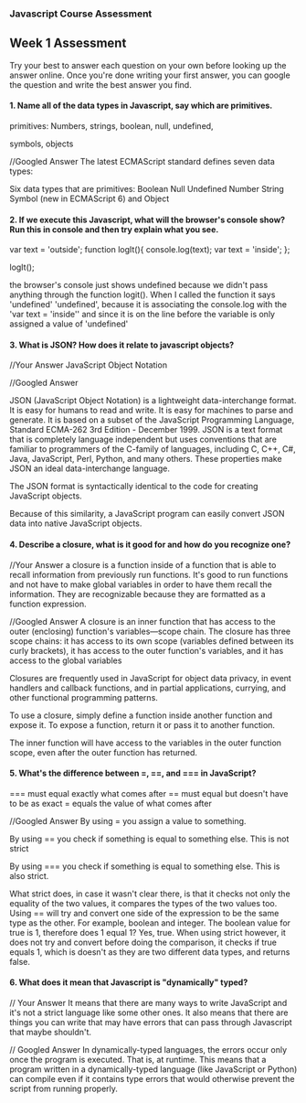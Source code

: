 ### Javascript Course Assessment

## Week 1 Assessment

Try your best to answer each question on your own before looking up the answer online. Once you're done writing your first answer, you can google the question and write the best answer you find.

#### 1. Name all of the data types in Javascript, say which are primitives.

primitives: Numbers, strings, boolean, null, undefined,

symbols, objects

  //Googled Answer
  The latest ECMAScript standard defines seven data types:

  Six data types that are primitives:
  Boolean
  Null
  Undefined
  Number
  String
  Symbol (new in ECMAScript 6)
  and Object


#### 2. If we execute this Javascript, what will the browser's console show? Run this in console and then try explain what you see.

var text = 'outside';
function logIt(){
    console.log(text);
    var text = 'inside';
};

logIt();

the browser's console just shows undefined because we didn't pass anything through the function logit().  When I called the function it says 'undefined' 'undefined', because it is associating the console.log with the 'var text = 'inside'' and since it is on the line before the variable is only assigned a value of 'undefined'


#### 3. What is JSON? How does it relate to javascript objects?

  //Your Answer
  JavaScript Object Notation


  //Googled Answer

  JSON (JavaScript Object Notation) is a lightweight data-interchange format. It is easy for humans to read and write. It is easy for machines to parse and generate. It is based on a subset of the JavaScript Programming Language, Standard ECMA-262 3rd Edition - December 1999. JSON is a text format that is completely language independent but uses conventions that are familiar to programmers of the C-family of languages, including C, C++, C#, Java, JavaScript, Perl, Python, and many others. These properties make JSON an ideal data-interchange language.

  The JSON format is syntactically identical to the code for creating JavaScript objects.

Because of this similarity, a JavaScript program can easily convert JSON data into native JavaScript objects.


#### 4. Describe a closure, what is it good for and how do you recognize one?

  //Your Answer
  a closure is a function inside of a function that is able to recall information from previously run functions.  It's good to run functions and not have to make global variables in order to have them recall the information.  They are recognizable because they are formatted as a function expression.


  //Googled Answer
A closure is an inner function that has access to the outer (enclosing) function's variables—scope chain. The closure has three scope chains: it has access to its own scope (variables defined between its curly brackets), it has access to the outer function's variables, and it has access to the global variables

Closures are frequently used in JavaScript for object data privacy, in event handlers and callback functions, and in partial applications, currying, and other functional programming patterns.

To use a closure, simply define a function inside another function and expose it. To expose a function, return it or pass it to another function.

The inner function will have access to the variables in the outer function scope, even after the outer function has returned.

#### 5. What's the difference between =, ==, and === in JavaScript?

=== must equal exactly what comes after
== must equal but doesn't have to be as exact
= equals the value of what comes after


  //Googled Answer
  By using = you assign a value to something.

By using == you check if something is equal to something else. This is not strict

By using === you check if something is equal to something else. This is also strict.

What strict does, in case it wasn't clear there, is that it checks not only the equality of the two values, it compares the types of the two values too. Using == will try and convert one side of the expression to be the same type as the other. For example, boolean and integer. The boolean value for true is 1, therefore does 1 equal 1? Yes, true. When using strict however, it does not try and convert before doing the comparison, it checks if true equals 1, which is doesn't as they are two different data types, and returns false.


#### 6. What does it mean that Javascript is "dynamically" typed?

  // Your Answer
  It means that there are many ways to write JavaScript and it's not a strict language like some other ones.  It also means that there are things you can write that may have errors that can pass through Javascript that maybe shouldn't.

  // Googled Answer
In dynamically-typed languages, the errors occur only once the program is executed. That is, at runtime. This means that a program written in a dynamically-typed language (like JavaScript or Python) can compile even if it contains type errors that would otherwise prevent the script from running properly.
